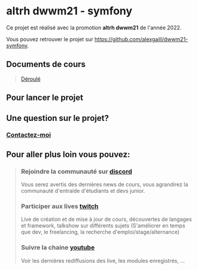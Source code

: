 # altrh dwwm21 - symfony 

Ce projet est réalisé avec la promotion **altrh dwwm21** de l'année 2022.

Vous pouvez retrouver le projet sur <https://github.com/alexgaill/dwwm21-symfony>.

## Documents de cours 
 
> [Déroulé](documentsCours/deroule.pdf) 
## Pour lancer le projet
 

## Une question sur le projet? 
### [Contactez-moi](mailto:contact@steptosuccess.com)

## Pour aller plus loin vous pouvez:

> ### Rejoindre la communauté sur [discord](https://discord.gg/zDm8RX8jYb)
> Vous serez avertis des dernières news de cours, vous agrandirez la communauté d'entraide d'étudiants et devs junior.
>
> ### Participer aux lives [twitch](https://www.twitch.tv/alex_gaill)
> Live de création et de mise à jour de cours, découvertes de langages et framework, talkshow sur différents sujets (S'améliorer en temps que dev, le freelancing, la recherche d'emploi/stage/alternance)
> ### Suivre la chaine [youtube](https://www.youtube.com/channel/UCgj5orSaIhJ8r7tVT6qjr3Q)
> Voir les dernières rediffusions des live, les modules enregistrés, ...

